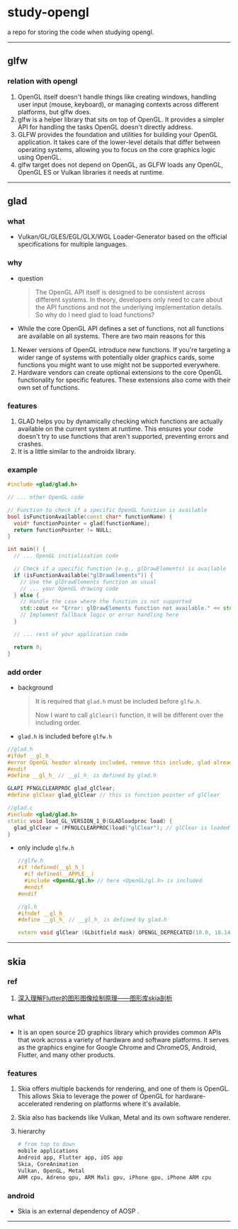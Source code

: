 # study-opengl
a repo for storing the code when studying opengl.

***

## glfw

### relation with opengl

1. OpenGL itself doesn't handle things like creating windows, handling user input (mouse, keyboard), or managing contexts across different platforms, but glfw does.
2. glfw is a helper library that sits on top of OpenGL. It provides a simpler API for handling the tasks OpenGL doesn't directly address.
3. GLFW provides the foundation and utilities for building your OpenGL application. It takes care of the lower-level details that differ between operating systems, allowing you to focus on the core graphics logic using OpenGL.
4. glfw target does not depend on OpenGL, as GLFW loads any OpenGL, OpenGL ES or Vulkan libraries it needs at runtime.

***

## glad

### what

* Vulkan/GL/GLES/EGL/GLX/WGL Loader-Generator based on the official specifications for multiple languages.

### why

* question

  > The OpenGL API itself is designed to be consistent across different systems. In theory, developers only need to care about the API functions and not the underlying implementation details. So why do I need glad to load functions?

*  While the core OpenGL API defines a set of functions, not all functions are available on all systems. There are two main reasons for this

  1. Newer versions of OpenGL introduce new functions. If you're targeting a wider range of systems with potentially older graphics cards, some functions you might want to use might not be supported everywhere.
  2. Hardware vendors can create optional extensions to the core OpenGL functionality for specific features. These extensions also come with their own set of functions.

### features

1. GLAD helps you by dynamically checking which functions are actually available on the current system at runtime. This ensures your code doesn't try to use functions that aren't supported, preventing errors and crashes.
2. It is a little similar to the androidx library.

### example

```c++
#include <glad/glad.h>

// ... other OpenGL code

// Function to check if a specific OpenGL function is available
bool isFunctionAvailable(const char* functionName) {
  void* functionPointer = glad[functionName];
  return functionPointer != NULL;
}

int main() {
  // ... OpenGL initialization code

  // Check if a specific function (e.g., glDrawElements) is available
  if (isFunctionAvailable("glDrawElements")) {
    // Use the glDrawElements function as usual
    // ... your OpenGL drawing code
  } else {
    // Handle the case where the function is not supported
    std::cout << "Error: glDrawElements function not available." << std::endl;
    // Implement fallback logic or error handling here
  }

  // ... rest of your application code

  return 0;
}
```

### add order

* background

  > It is required that `glad.h` must be included before `glfw.h`.
  >
  > Now I want to call `glClear()` function, it will be different over the including order.

*  `glad.h` is included before `glfw.h`

  ```c++
  //glad.h
  #ifdef __gl_h_
  #error OpenGL header already included, remove this include, glad already provides it
  #endif
  #define __gl_h_ // __gl_h_ is defined by glad.h
  
  GLAPI PFNGLCLEARPROC glad_glClear;
  #define glClear glad_glClear // this is function pointer of glClear
  
  //glad.c
  #include <glad/glad.h>
  static void load_GL_VERSION_1_0(GLADloadproc load) {
    glad_glClear = (PFNGLCLEARPROC)load("glClear"); // glClear is loaded dynamicly
  }
  ```

* only include `glfw.h`

  ```c++
  //glfw.h
  #if !defined(__gl_h_)
  	#if defined(__APPLE__)
    #include <OpenGL/gl.h> // here <OpenGL/gl.h> is included
  	#endif
  #endif
  
  //gl.h
  #ifndef __gl_h_
  #define __gl_h_ // __gl_h_ is defined by glad.h
  
  extern void glClear (GLbitfield mask) OPENGL_DEPRECATED(10.0, 10.14);
  ```

***

## skia

### ref

1. [深入理解Flutter的图形图像绘制原理——图形库skia剖析](https://juejin.cn/post/6914188284126035981)

### what

* It is an open source 2D graphics library which provides common APIs that work across a variety of hardware and software platforms. It serves as the graphics engine for Google Chrome and ChromeOS, Android, Flutter, and many other products.

### features

1. Skia offers multiple backends for rendering, and one of them is OpenGL. This allows Skia to leverage the power of OpenGL for hardware-accelerated rendering on platforms where it's available.

2. Skia also has backends like Vulkan, Metal and its own software renderer.

3. hierarchy

   ```bash
   # from top to down
   mobile applications
   Android app, Flutter app, iOS app
   Skia, CoreAnimation
   Vulkan, OpenGL, Metal
   ARM cpu, Adreno gpu, ARM Mali gpu, iPhone gpu, iPhone ARM cpu

### android

* Skia is an external dependency of AOSP .

***
